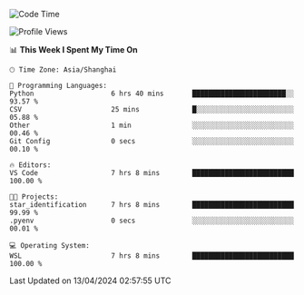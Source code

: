 <!--START_SECTION:waka-->
![Code Time](http://img.shields.io/badge/Code%20Time-1%2C607%20hrs%2022%20mins-blue)

![Profile Views](http://img.shields.io/badge/Profile%20Views-0-blue)

📊 **This Week I Spent My Time On** 

```text
🕑︎ Time Zone: Asia/Shanghai

💬 Programming Languages: 
Python                   6 hrs 40 mins       ███████████████████████░░   93.57 % 
CSV                      25 mins             █░░░░░░░░░░░░░░░░░░░░░░░░   05.88 % 
Other                    1 min               ░░░░░░░░░░░░░░░░░░░░░░░░░   00.46 % 
Git Config               0 secs              ░░░░░░░░░░░░░░░░░░░░░░░░░   00.10 % 

🔥 Editors: 
VS Code                  7 hrs 8 mins        █████████████████████████   100.00 % 

🐱‍💻 Projects: 
star_identification      7 hrs 8 mins        █████████████████████████   99.99 % 
.pyenv                   0 secs              ░░░░░░░░░░░░░░░░░░░░░░░░░   00.01 % 

💻 Operating System: 
WSL                      7 hrs 8 mins        █████████████████████████   100.00 % 
```


 Last Updated on 13/04/2024 02:57:55 UTC
<!--END_SECTION:waka-->
